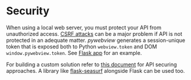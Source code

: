 # Security

When using a local web server, you must protect your API from unauthorized access. [CSRF attacks](https://www.owasp.org/index.php/Cross-Site_Request_Forgery_(CSRF)) can be a major problem if API is not protected in an adequate matter. _pywebview_ generates a session-unique token that is exposed both to Python `webview.token` and DOM `window.pywebview.token`. See [Flask app](https://github.com/r0x0r/pywebview/tree/master/examples/flask_app) for an example.

For building a custom solution refer to [this document](https://www.owasp.org/index.php/Cross-Site_Request_Forgery_\(CSRF\)_Prevention_Cheat_Sheet) for API securing approaches. A library like [flask-seasurf](https://flask-seasurf.readthedocs.io/en/latest/) alongside Flask can be used too.

